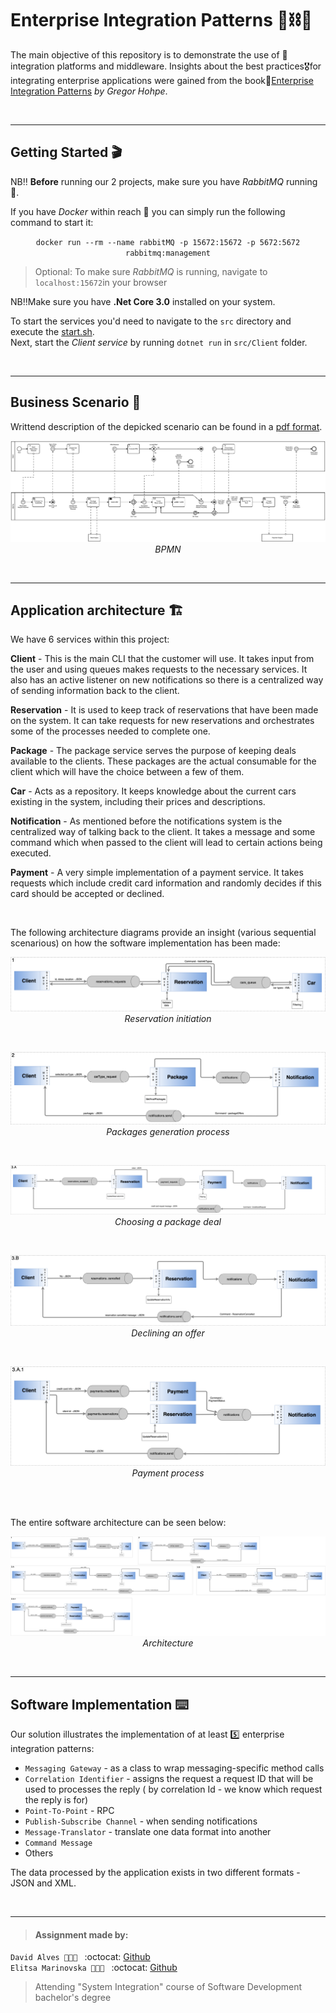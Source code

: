 # Enterprise Integration Patterns :office::chains::scroll:

The main objective of this repository is to demonstrate the use of :bridge_at_night: integration platforms and middleware. Insights about the best practices:medal_military:for integrating enterprise applications were gained from the book:closed_book:[Enterprise Integration Patterns](https://www.enterpriseintegrationpatterns.com) _by Gregor Hohpe_.

</br>

---
## Getting Started :clapper:
NB:bangbang: **Before** running our 2 projects, make sure you have _RabbitMQ_ running :rabbit:.  

If you have _Docker_ within reach :whale: you can simply run the following command to start it:
<p align="center"><code>docker run --rm --name rabbitMQ -p 15672:15672 -p 5672:5672 rabbitmq:management</code></p>  

> Optional: To make sure _RabbitMQ_ is running, navigate to `localhost:15672`in your browser


NB:bangbang:Make sure you have **.Net Core 3.0** installed on your system.  

To start the services you'd need to navigate to the `src` directory and execute the [start.sh](/src/start.sh).  
Next, start the _Client service_ by running `dotnet run` in `src/Client` folder.

</br>

---
## Business Scenario :briefcase:
Writtend description of the depicked scenario can be found in a [pdf format](https://github.com/datsoftlyngby/soft2019fall-lsd-teaching-material/blob/master/week36/case_car_article.pdf).

<p align="center">
<img src="BPMN_CarRental.png">
<em>BPMN</em>
</p>

</br>

---
## Application architecture :building_construction:

We have 6 services within this project: 

**Client** - This is the main CLI that the customer will use. It takes input from the user and using queues makes requests to the necessary services. It also has an active listener on new notifications so there is a centralized way of sending information back to the client.

**Reservation** - It is used to keep track of reservations that have been made on the system. It can take requests for new reservations and orchestrates some of the processes needed to complete one.

**Package** - The package service serves the purpose of keeping deals available to the clients. These packages are the actual consumable for the client which will have the choice between a few of them.

**Car** - Acts as a repository. It keeps knowledge about the current cars existing in the system, including their prices and descriptions.

**Notification** - As mentioned before the notifications system is the centralized way of talking back to the client. It takes a message and some command which when passed to the client will lead to certain actions being executed.

**Payment** - A very simple implementation of a payment service. It takes requests which include credit card information and randomly decides if this card should be accepted or declined.

</br>

The following architecture diagrams provide an insight (various sequential scenarious) on how the software implementation has been made:
<p align="center">
<img src="architecture/EIPaterns-1.png">
<em>Reservation initiation</em>
</p>
</br>

<p align="center">
<img src="architecture/EIPaterns-2.png">
<em>Packages generation process</em>
</p>
</br>

<p align="center">
<img src="architecture/EIPaterns-3.A.png">
<em>Choosing a package deal</em>
</p>
</br>

<p align="center">
<img src="architecture/EIPaterns-3.B.png">
<em>Declining an offer</em>
</p>

</br>

<p align="center">
<img src="architecture/EIPaterns-3.A.1.png">
<em>Payment process</em>
</p>

</br>
</br>

The entire software architecture can be seen below:
<p align="center">
<img src="architecture/EIPaterns-full.png">
<em>Architecture</em>
</p>

</br>

---
## Software Implementation :keyboard:

Our solution illustrates the implementation of at least :five: enterprise integration patterns:
- `Messaging Gateway` - as a class to wrap messaging-specific method calls
- `Correlation Identifier` - assigns the request a request ID that will be used to processes the reply ( by correlation Id - we know which request the reply is for)
- `Point-To-Point` - RPC
- `Publish-Subscribe Channel` - when sending notifications
- `Message-Translator` - translate one data format into another
- `Command Message`
- Others

The data processed by the application exists in two different formats - JSON and XML.

</br>

---
> #### Assignment made by:   
`David Alves 👨🏻‍💻 ` :octocat: [Github](https://github.com/davi7725) <br />
`Elitsa Marinovska 👩🏻‍💻 ` :octocat: [Github](https://github.com/elit0451) <br />
> Attending "System Integration" course of Software Development bachelor's degree
